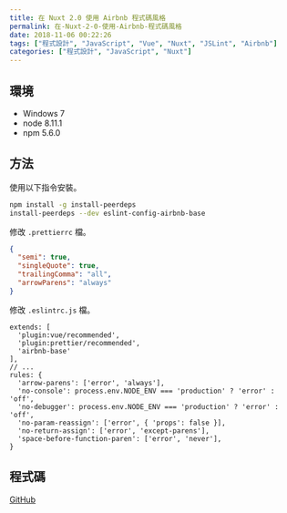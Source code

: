 ```yaml
---
title: 在 Nuxt 2.0 使用 Airbnb 程式碼風格
permalink: 在-Nuxt-2-0-使用-Airbnb-程式碼風格
date: 2018-11-06 00:22:26
tags: ["程式設計", "JavaScript", "Vue", "Nuxt", "JSLint", "Airbnb"]
categories: ["程式設計", "JavaScript", "Nuxt"]
---
```


## 環境

- Windows 7
- node 8.11.1
- npm 5.6.0

## 方法

使用以下指令安裝。

```BASH
npm install -g install-peerdeps
install-peerdeps --dev eslint-config-airbnb-base
```

修改 `.prettierrc` 檔。

```JSON
{
  "semi": true,
  "singleQuote": true,
  "trailingComma": "all",
  "arrowParens": "always"
}
```

修改 `.eslintrc.js` 檔。

```JS
extends: [
  'plugin:vue/recommended',
  'plugin:prettier/recommended',
  'airbnb-base'
],
// ...
rules: {
  'arrow-parens': ['error', 'always'],
  'no-console': process.env.NODE_ENV === 'production' ? 'error' : 'off',
  'no-debugger': process.env.NODE_ENV === 'production' ? 'error' : 'off',
  'no-param-reassign': ['error', { 'props': false }],
  'no-return-assign': ['error', 'except-parens'],
  'space-before-function-paren': ['error', 'never'],
}
```

## 程式碼

[GitHub](https://github.com/memochou1993/nuxt-airbnb-preset)

